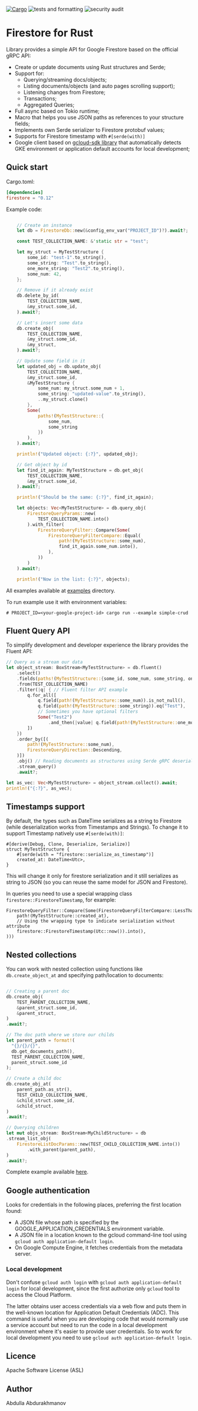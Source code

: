 [![Cargo](https://img.shields.io/crates/v/firestore.svg)](https://crates.io/crates/firestore)
![tests and formatting](https://github.com/abdolence/firestore-rs/workflows/tests%20&amp;%20formatting/badge.svg)
![security audit](https://github.com/abdolence/firestore-rs/workflows/security%20audit/badge.svg)

# Firestore for Rust

Library provides a simple API for Google Firestore based on the official gRPC API:
- Create or update documents using Rust structures and Serde; 
- Support for:
  - Querying/streaming docs/objects;
  - Listing documents/objects (and auto pages scrolling support);
  - Listening changes from Firestore;
  - Transactions;
  - Aggregated Queries;
- Full async based on Tokio runtime;
- Macro that helps you use JSON paths as references to your structure fields;
- Implements own Serde serializer to Firestore protobuf values;
- Supports for Firestore timestamp with `#[serde(with)]`
- Google client based on [gcloud-sdk library](https://github.com/abdolence/gcloud-sdk-rs) 
  that automatically detects GKE environment or application default accounts for local development;

## Quick start

Cargo.toml:
```toml
[dependencies]
firestore = "0.12"
```

Example code:
```rust

    // Create an instance
    let db = FirestoreDb::new(&config_env_var("PROJECT_ID")?).await?;

    const TEST_COLLECTION_NAME: &'static str = "test";

    let my_struct = MyTestStructure {
        some_id: "test-1".to_string(),
        some_string: "Test".to_string(),
        one_more_string: "Test2".to_string(),
        some_num: 42,
    };

    // Remove if it already exist
    db.delete_by_id(
        TEST_COLLECTION_NAME,
        &my_struct.some_id,
    ).await?;

    // Let's insert some data
    db.create_obj(
        TEST_COLLECTION_NAME,
        &my_struct.some_id,
        &my_struct,
    ).await?;

    // Update some field in it
    let updated_obj = db.update_obj(
        TEST_COLLECTION_NAME,
        &my_struct.some_id,
        &MyTestStructure {
            some_num: my_struct.some_num + 1,
            some_string: "updated-value".to_string(),
            ..my_struct.clone()
        },
        Some(
            paths!(MyTestStructure::{
                some_num,
                some_string
            })
        ),
    ).await?;

    println!("Updated object: {:?}", updated_obj);

    // Get object by id
    let find_it_again: MyTestStructure = db.get_obj(
        TEST_COLLECTION_NAME,
        &my_struct.some_id,
    ).await?;

    println!("Should be the same: {:?}", find_it_again);

    let objects: Vec<MyTestStructure> = db.query_obj(
        FirestoreQueryParams::new(
            TEST_COLLECTION_NAME.into()
        ).with_filter(
            FirestoreQueryFilter::Compare(Some(
                FirestoreQueryFilterCompare::Equal(
                    path!(MyTestStructure::some_num),
                    find_it_again.some_num.into(),
                ),
            ))
        )
    ).await?;

    println!("Now in the list: {:?}", objects);
```

All examples available at [examples](examples) directory.

To run example use it with environment variables:
```
# PROJECT_ID=<your-google-project-id> cargo run --example simple-crud
```

## Fluent Query API
To simplify development and developer experience the library provides the Fluent API:

```rust
// Query as a stream our data
let object_stream: BoxStream<MyTestStructure> = db.fluent()
    .select()
    .fields(paths!(MyTestStructure::{some_id, some_num, some_string, one_more_string, created_at})) // Optionally select the fields needed
    .from(TEST_COLLECTION_NAME)
    .filter(|q| { // Fluent filter API example
        q.for_all([
            q.field(path!(MyTestStructure::some_num)).is_not_null(),
            q.field(path!(MyTestStructure::some_string)).eq("Test"),
            // Sometimes you have optional filters
            Some("Test2")
                .and_then(|value| q.field(path!(MyTestStructure::one_more_string)).eq(value)),
        ])
    })
    .order_by([(
        path!(MyTestStructure::some_num),
        FirestoreQueryDirection::Descending,
    )])
    .obj() // Reading documents as structures using Serde gRPC deserializer
    .stream_query()
    .await?;

let as_vec: Vec<MyTestStructure> = object_stream.collect().await;
println!("{:?}", as_vec);
```

## Timestamps support
By default, the types such as DateTime<Utc> serializes as a string
to Firestore (while deserialization works from Timestamps and Strings).
To change it to support Timestamp natively use `#[serde(with)]`:

```
#[derive(Debug, Clone, Deserialize, Serialize)]
struct MyTestStructure {
    #[serde(with = "firestore::serialize_as_timestamp")]
    created_at: DateTime<Utc>,
}
```
This will change it only for firestore serialization and it still serializes as string
to JSON (so you can reuse the same model for JSON and Firestore).

In queries you need to use a special wrapping class `firestore::FirestoreTimestamp`, for example:
```
FirestoreQueryFilter::Compare(Some(FirestoreQueryFilterCompare::LessThanOrEqual(
    path!(MyTestStructure::created_at),
    // Using the wrapping type to indicate serialization without attribute
    firestore::FirestoreTimestamp(Utc::now()).into(),
)))
```

## Nested collections
You can work with nested collection using functions like `db.create_object_at` and specifying path/location to documents:

```rust

// Creating a parent doc
db.create_obj(
    TEST_PARENT_COLLECTION_NAME,
    &parent_struct.some_id,
    &parent_struct,
)
.await?;

// The doc path where we store our childs
let parent_path = format!(
  "{}/{}/{}",
  db.get_documents_path(),
  TEST_PARENT_COLLECTION_NAME,
  parent_struct.some_id
);

// Create a child doc
db.create_obj_at(
    parent_path.as_str(),
    TEST_CHILD_COLLECTION_NAME,
    &child_struct.some_id,
    &child_struct,
)
.await?;

// Querying children
let mut objs_stream: BoxStream<MyChildStructure> = db
.stream_list_obj(
    FirestoreListDocParams::new(TEST_CHILD_COLLECTION_NAME.into())
        .with_parent(parent_path),
)
.await?;
```
Complete example available [here](examples/nested_collections.rs).

## Google authentication

Looks for credentials in the following places, preferring the first location found:
- A JSON file whose path is specified by the GOOGLE_APPLICATION_CREDENTIALS environment variable.
- A JSON file in a location known to the gcloud command-line tool using `gcloud auth application-default login`.
- On Google Compute Engine, it fetches credentials from the metadata server.

### Local development
Don't confuse `gcloud auth login` with `gcloud auth application-default login` for local development,
since the first authorize only `gcloud` tool to access the Cloud Platform.

The latter obtains user access credentials via a web flow and puts them in the well-known location for Application Default Credentials (ADC).
This command is useful when you are developing code that would normally use a service account but need to run the code in a local development environment where it's easier to provide user credentials.
So to work for local development you need to use `gcloud auth application-default login`.


## Licence
Apache Software License (ASL)

## Author
Abdulla Abdurakhmanov
